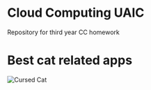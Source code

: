 # Cloud Computing UAIC
Repository for third year CC homework

<h1>Best cat related apps</h1>

![Cursed Cat](http://becomeawag.com/wp-content/uploads/2019/09/cursed-cat-know-your-meme-3.jpg)
